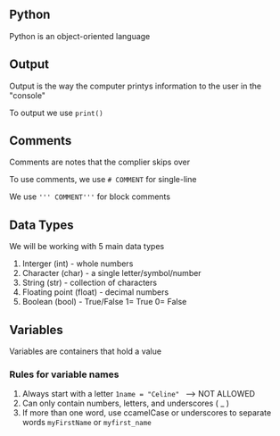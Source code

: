 ## Python
Python is an object-oriented language 

## Output
Output is the way the computer printys information to the user in the "console"

To output we use `print()`

## Comments
Comments are notes that the complier skips over 

To use comments, we use `# COMMENT` for single-line 

We use `''' COMMENT'''` for block comments 

## Data Types
We will be working with 5 main data types

1. Interger (int) - whole numbers
2. Character (char) - a single letter/symbol/number
3. String (str) - collection of characters
4. Floating point (float) - decimal numbers
5. Boolean (bool) - True/False 1= True 0= False
 ## Variables
 Variables are containers that hold a value 
 ### Rules for variable names
 1. Always start with a letter 
 `1name = "Celine" ` --> NOT ALLOWED
2. Can only contain numbers, letters, and underscores ( _ )
3. If more than one word, use ccamelCase or underscores to separate words 
`myFirstName` or `myfirst_name`

